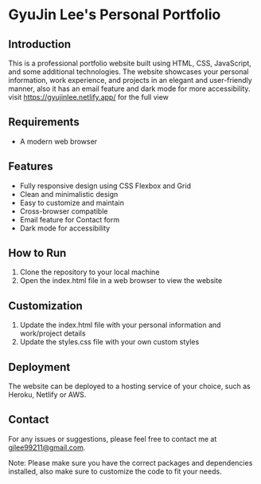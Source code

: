 # GyuJin Lee's Personal Portfolio

## Introduction
This is a professional portfolio website built using HTML, CSS, JavaScript, and some additional technologies. The website showcases your personal information, work experience, and projects in an elegant and user-friendly manner, also it has an email feature and dark mode for more accessibility. 
visit https://gyujinlee.netlify.app/ for the full view

## Requirements
- A modern web browser

## Features
- Fully responsive design using CSS Flexbox and Grid
- Clean and minimalistic design
- Easy to customize and maintain
- Cross-browser compatible
- Email feature for Contact form
- Dark mode for accessibility

## How to Run
1. Clone the repository to your local machine
2. Open the index.html file in a web browser to view the website

## Customization
1. Update the index.html file with your personal information and work/project details
2. Update the styles.css file with your own custom styles

## Deployment
The website can be deployed to a hosting service of your choice, such as Heroku, Netlify or AWS.

## Contact
For any issues or suggestions, please feel free to contact me at gjlee99211@gmail.com.

Note: Please make sure you have the correct packages and dependencies installed, also make sure to customize the code to fit your needs.
